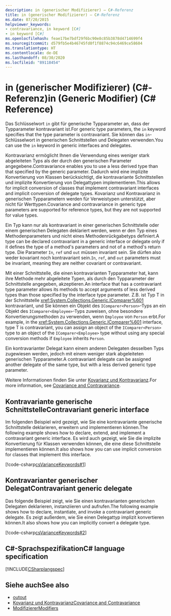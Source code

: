 ```yaml
---
description: in (generischer Modifizierer) – C#-Referenz
title: in (generischer Modifizierer) – C#-Referenz
ms.date: 07/20/2015
helpviewer_keywords:
- contravariance, in keyword [C#]
- in keyword [C#]
ms.openlocfilehash: feae17be7bdf29f6bc90e8c85b3878d4714699f4
ms.sourcegitcommit: d579fb5e4b46745fd0f1f8874c94c6469ce58604
ms.translationtype: HT
ms.contentlocale: de-DE
ms.lasthandoff: 08/30/2020
ms.locfileid: "89118454"
---
```

# <a name="in-generic-modifier-c-reference"></a><span data-ttu-id="a7147-103">in (generischer Modifizierer) (C#-Referenz)</span><span class="sxs-lookup"><span data-stu-id="a7147-103">in (Generic Modifier) (C# Reference)</span></span>

<span data-ttu-id="a7147-104">Das Schlüsselwort `in` gibt für generische Typparameter an, dass der Typparameter kontravariant ist.</span><span class="sxs-lookup"><span data-stu-id="a7147-104">For generic type parameters, the `in` keyword specifies that the type parameter is contravariant.</span></span> <span data-ttu-id="a7147-105">Sie können das `in`-Schlüsselwort in generischen Schnittstellen und Delegaten verwenden.</span><span class="sxs-lookup"><span data-stu-id="a7147-105">You can use the `in` keyword in generic interfaces and delegates.</span></span>

<span data-ttu-id="a7147-106">Kontravarianz ermöglicht Ihnen die Verwendung eines weniger stark abgeleiteten Typs als der durch den generischen Parameter angegebene.</span><span class="sxs-lookup"><span data-stu-id="a7147-106">Contravariance enables you to use a less derived type than that specified by the generic parameter.</span></span> <span data-ttu-id="a7147-107">Dadurch wird eine implizite Konvertierung von Klassen berücksichtigt, die kontravariante Schnittstellen und implizite Konvertierung von Delegattypen implementieren.</span><span class="sxs-lookup"><span data-stu-id="a7147-107">This allows for implicit conversion of classes that implement contravariant interfaces and implicit conversion of delegate types.</span></span> <span data-ttu-id="a7147-108">Kovarianz und Kontravarianz in generischen Typparametern werden für Verweistypen unterstützt, aber nicht für Werttypen.</span><span class="sxs-lookup"><span data-stu-id="a7147-108">Covariance and contravariance in generic type parameters are supported for reference types, but they are not supported for value types.</span></span>

<span data-ttu-id="a7147-109">Ein Typ kann nur als kontravariant in einer generischen Schnittstelle oder einem generischen Delegaten deklariert werden, wenn er den Typ eines Methodenparameters und nicht eines Methodenrückgabetyps definiert.</span><span class="sxs-lookup"><span data-stu-id="a7147-109">A type can be declared contravariant in a generic interface or delegate only if it defines the type of a method's parameters and not of a method's return type.</span></span> <span data-ttu-id="a7147-110">Die Parameter `In`, `ref` und `out` müssen invariant sein. Sie dürfen also weder kovariant noch kontravariant sein.</span><span class="sxs-lookup"><span data-stu-id="a7147-110">`In`, `ref`, and `out` parameters must be invariant, meaning they are neither covariant or contravariant.</span></span>

<span data-ttu-id="a7147-111">Mit einer Schnittstelle, die einen kontravarianten Typparameter hat, kann ihre Methode mehr abgeleitete Typen, als durch den Typparameter der Schnittstelle angegeben, akzeptieren.</span><span class="sxs-lookup"><span data-stu-id="a7147-111">An interface that has a contravariant type parameter allows its methods to accept arguments of less derived types than those specified by the interface type parameter.</span></span> <span data-ttu-id="a7147-112">Z.B. ist Typ T in der Schnittstelle <xref:System.Collections.Generic.IComparer%601> kontravariant, und Sie können ein Objekt des `IComparer<Person>`-Typs an ein Objekt des `IComparer<Employee>`-Typs zuweisen, ohne besondere Konvertierungsmethoden zu verwenden, wenn `Employee` von `Person` erbt.</span><span class="sxs-lookup"><span data-stu-id="a7147-112">For example, in the <xref:System.Collections.Generic.IComparer%601> interface, type T is contravariant, you can assign an object of the `IComparer<Person>` type to an object of the `IComparer<Employee>` type without using any special conversion methods if `Employee` inherits `Person`.</span></span>

<span data-ttu-id="a7147-113">Ein kontravarianter Delegat kann einem anderen Delegaten desselben Typs zugewiesen werden, jedoch mit einem weniger stark abgeleiteten generischen Typparameter.</span><span class="sxs-lookup"><span data-stu-id="a7147-113">A contravariant delegate can be assigned another delegate of the same type, but with a less derived generic type parameter.</span></span>

<span data-ttu-id="a7147-114">Weitere Informationen finden Sie unter [Kovarianz und Kontravarianz](../../programming-guide/concepts/covariance-contravariance/index.md).</span><span class="sxs-lookup"><span data-stu-id="a7147-114">For more information, see [Covariance and Contravariance](../../programming-guide/concepts/covariance-contravariance/index.md).</span></span>

## <a name="contravariant-generic-interface"></a><span data-ttu-id="a7147-115">Kontravariante generische Schnittstelle</span><span class="sxs-lookup"><span data-stu-id="a7147-115">Contravariant generic interface</span></span>

<span data-ttu-id="a7147-116">Im folgenden Beispiel wird gezeigt, wie Sie eine kontravariante generische Schnittstelle deklarieren, erweitern und implementieren können.</span><span class="sxs-lookup"><span data-stu-id="a7147-116">The following example shows how to declare, extend, and implement a contravariant generic interface.</span></span> <span data-ttu-id="a7147-117">Es wird auch gezeigt, wie Sie die implizite Konvertierung für Klassen verwenden können, die eine diese Schnittstelle implementieren können.</span><span class="sxs-lookup"><span data-stu-id="a7147-117">It also shows how you can use implicit conversion for classes that implement this interface.</span></span>

[!code-csharp[csVarianceKeywords#1](~/samples/snippets/csharp/VS_Snippets_VBCSharp/csvariancekeywords/cs/program.cs#1)]

## <a name="contravariant-generic-delegate"></a><span data-ttu-id="a7147-118">Kontravarianter generischer Delegat</span><span class="sxs-lookup"><span data-stu-id="a7147-118">Contravariant generic delegate</span></span>

<span data-ttu-id="a7147-119">Das folgende Beispiel zeigt, wie Sie einen kontravarianten generischen Delegaten deklarieren, instanziieren und aufrufen.</span><span class="sxs-lookup"><span data-stu-id="a7147-119">The following example shows how to declare, instantiate, and invoke a contravariant generic delegate.</span></span> <span data-ttu-id="a7147-120">Es zeigt außerdem, wie Sie einen Delegattyp implizit konvertieren können.</span><span class="sxs-lookup"><span data-stu-id="a7147-120">It also shows how you can implicitly convert a delegate type.</span></span>

[!code-csharp[csVarianceKeywords#2](~/samples/snippets/csharp/VS_Snippets_VBCSharp/csvariancekeywords/cs/program.cs#2)]

## <a name="c-language-specification"></a><span data-ttu-id="a7147-121">C#-Sprachspezifikation</span><span class="sxs-lookup"><span data-stu-id="a7147-121">C# language specification</span></span>

[!INCLUDE[CSharplangspec](~/includes/csharplangspec-md.md)]

## <a name="see-also"></a><span data-ttu-id="a7147-122">Siehe auch</span><span class="sxs-lookup"><span data-stu-id="a7147-122">See also</span></span>

- [<span data-ttu-id="a7147-123">out</span><span class="sxs-lookup"><span data-stu-id="a7147-123">out</span></span>](out-generic-modifier.md)
- [<span data-ttu-id="a7147-124">Kovarianz und Kontravarianz</span><span class="sxs-lookup"><span data-stu-id="a7147-124">Covariance and Contravariance</span></span>](../../programming-guide/concepts/covariance-contravariance/index.md)
- [<span data-ttu-id="a7147-125">Modifizierer</span><span class="sxs-lookup"><span data-stu-id="a7147-125">Modifiers</span></span>](index.md)
